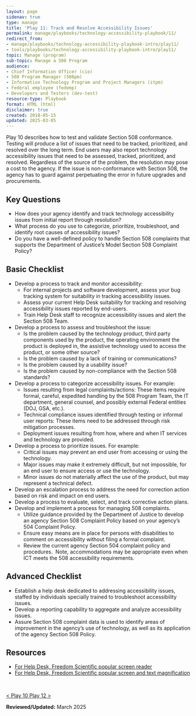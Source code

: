 ```yaml
---
layout: page
sidenav: true
type: manage
title: 'Play 11: Track and Resolve Accessibility Issues'
permalink: manage/playbooks/technology-accessibility-playbook/11/
redirect_from:
- manage/playbooks/technology-accessibility-playbook-intro/play11/
- tools/playbooks/technology-accessibility-playbook-intro/play11/
topic: Manage (program)
sub-topic: Manage a 508 Program
audience:
- Chief Information Officer (cio)
- 508 Program Manager (508pm)
- Information Technology Program and Project Managers (itpm)
- Federal employee (fedemp)
- Developers and Testers (dev-test)
resource-type: Playbook
format: HTML (html)
disclaimer: true
created: 2018-05-15
updated: 2025-03-05
---
```


Play 10 describes how to test and validate Section 508 conformance. Testing will produce a list of issues that need to be tracked, prioritized, and resolved over the long term. End users may also report technology accessibility issues that need to be assessed, tracked, prioritized, and resolved. Regardless of the source of the problem, the resolution may pose a cost to the agency. If the issue is non-conformance with Section 508, the agency has to guard against perpetuating the error in future upgrades and procurements.

## Key Questions

  * How does your agency identify and track technology accessibility issues from initial report through resolution?
  * What process do you use to categorize, prioritize, troubleshoot, and identify root causes of accessibility issues?
  * Do you have a well-defined policy to handle Section 508 complaints that supports the Department of Justice&rsquo;s Model Section 508 Complaint Policy?

## Basic Checklist

  * Develop a process to track and monitor accessibility:
      * For internal projects and software development, assess your bug tracking system for suitability in tracking accessibility issues.
      * Assess your current Help Desk suitability for tracking and resolving accessibility issues reported by end-users.
      * Train Help Desk staff to recognize accessibility issues and alert the Section 508 Team.
  * Develop a process to assess and troubleshoot the issue:
      * Is the problem caused by the technology product, third party components used by the product, the operating environment the product is deployed in, the assistive technology used to access the product, or some other source?
      * Is the problem caused by a lack of training or communications?
      * Is the problem caused by a usability issue?
      * Is the problem caused by non-compliance with the Section 508 standards?
  * Develop a process to categorize accessibility issues. For example:
      * Issues resulting from legal complaints/actions: These items require formal, careful, expedited handling by the 508 Program Team, the IT department, general counsel, and possibly external Federal entities (DOJ, GSA, etc.).
      * Technical compliance issues identified through testing or informal user reports: These items need to be addressed through risk mitigation processes.
      * Deployment issues resulting from how, where and when IT services and technology are provided.
  * Develop a process to prioritize issues. For example:
      * Critical issues may prevent an end user from accessing or using the technology.
      * Major issues may make it extremely difficult, but not impossible, for an end user to ensure access or use the technology.
      * Minor issues do not materially affect the use of the product, but may represent a technical defect.
  * Develop an escalation process to address the need for correction action based on risk and impact on end users.
  * Develop a process to evaluate, select, and track corrective action plans.
  * Develop and implement a process for managing 508 complaints.
      * Utilize guidance provided by the Department of Justice to develop an agency Section 508 Complaint Policy based on your agency&rsquo;s 504 Complaint Policy.
      * Ensure easy means are in place for persons with disabilities to comment on accessibility without filing a formal complaint.
      * Review the current agency Section 504 complaint policy and procedures.&nbsp; Note, accommodations may be appropriate even when ICT meets the 508 accessibility requirements.

## Advanced Checklist

  * Establish a help desk dedicated to addressing accessibility issues, staffed by individuals specially trained to troubleshoot accessibility issues.
  * Develop a reporting capability to aggregate and analyze accessibility issues.
  * Assure Section 508 complaint data is used to identify areas of improvement in the agency&rsquo;s use of technology, as well as its application of the agency Section 508 Policy.

## Resources

  * <a href="https://support.freedomscientific.com/support" target="_blank" class="usa-link--external">For Help Desk, Freedom Scientific popular screen reader</a>
  * <a href="https://support.freedomscientific.com/support" target="_blank" class="usa-link--external">For Help Desk, Freedom Scientific popular screen and text magnification</a>

&nbsp;
<div id="prev-next-section">
    <a class="prev-page" title="Go to Play 10" 
      href="{{site.baseurl}}/manage/playbooks/technology-accessibility-playbook/10"> < Play 10    
      </a>
    <a class="prev-page" title="Go to Play 12"
      href="{{site.baseurl}}/manage/playbooks/technology-accessibility-playbook/12"> Play 12 >
    </a>
</div>

**Reviewed/Updated:** March 2025

<script>
    $("#expand-all").on("click", function (){
        $(".usa-accordion__button").attr("aria-expanded", "true");
        $(".usa-accordion__content").removeAttr("hidden");
    });
    $("#collapse-all").on("click", function (){
        $(".usa-accordion__button").attr("aria-expanded", "false");
        $(".usa-accordion__content").attr("hidden","");
    });
</script>